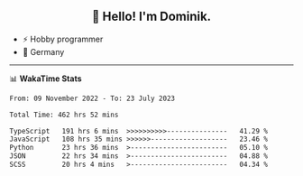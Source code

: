<h2 align="center">👋 Hello! I'm Dominik.</h2>

- ⚡ Hobby programmer
- 📍 Germany

---
📊 **WakaTime Stats**
<!--START_SECTION:waka-->

```txt
From: 09 November 2022 - To: 23 July 2023

Total Time: 462 hrs 52 mins

TypeScript   191 hrs 6 mins  >>>>>>>>>>---------------   41.29 %
JavaScript   108 hrs 35 mins >>>>>>-------------------   23.46 %
Python       23 hrs 36 mins  >------------------------   05.10 %
JSON         22 hrs 34 mins  >------------------------   04.88 %
SCSS         20 hrs 4 mins   >------------------------   04.34 %
```

<!--END_SECTION:waka-->
